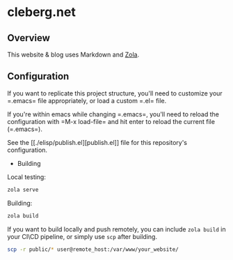 # cleberg.net

## Overview

This website & blog uses Markdown and [Zola](https://www.getzola.org/).

## Configuration

If you want to replicate this project structure, you'll need to customize your
=.emacs= file appropriately, or load a custom =.el= file.

If you're within emacs while changing =.emacs=, you'll need to reload the
configuration with =M-x load-file= and hit enter to reload the current file
(=.emacs=).

See the [[./elisp/publish.el][publish.el]] file for this repository's 
configuration.

* Building

Local testing:

```sh
zola serve
```

Building:

```sh
zola build
```

If you want to build locally and push remotely, you can include `zola build`
in your CI\CD pipeline, or simply use `scp` after building.

```sh
scp -r public/* user@remote_host:/var/www/your_website/
```
